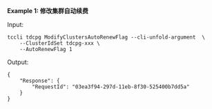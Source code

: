 **Example 1: 修改集群自动续费**



Input: 

```
tccli tdcpg ModifyClustersAutoRenewFlag --cli-unfold-argument  \
    --ClusterIdSet tdcpg-xxx \
    --AutoRenewFlag 1
```

Output: 
```
{
    "Response": {
        "RequestId": "03ea3f94-297d-11eb-8f30-525400b7dd5a"
    }
}
```

